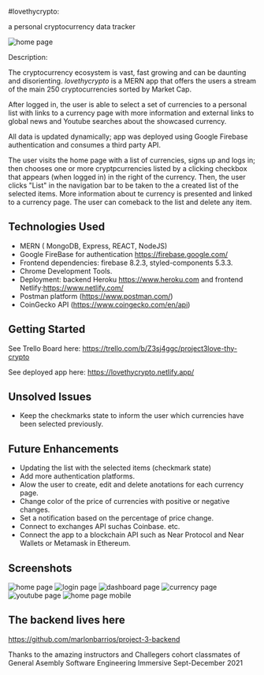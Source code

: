 #lovethycrypto: 

a personal cryptocurrency data tracker

![home page](src/images/home.png 'home page')

Description:

The cryptocurrency ecosystem is vast, fast growing and can be daunting and disorienting. *lovethycrypto* is a MERN app that offers the users a stream of the main 250 cryptocurrencies sorted by Market Cap. 

After logged in, the user is able to select a set of currencies to a personal list with links to a currency page with more information and external links to global news and Youtube searches about the showcased currency. 

All data is updated dynamically; app was deployed using Google Firebase authentication and consumes a third party API.

The user visits the home page with a list of currencies, signs up and logs in; then chooses one or more cryptpcurrencies listed  by a clicking checkbox that appears (when logged in) in the right of the currency. Then, the user clicks "List" in the navigation bar to be taken to  the a  created list of the selected items. More information about te currency is presented and linked to a currency page. The user can comeback to the list and delete any item.


## Technologies Used
- MERN ( MongoDB, Express, REACT, NodeJS) 
- Google FireBase for authentication
https://firebase.google.com/
- Frontend dependencies: firebase 8.2.3, styled-components 5.3.3.
- Chrome Development Tools.
- Deployment:  backend Heroku 
https://www.heroku.com and frontend Netlify:https://www.netlify.com/
- Postman platform (https://www.postman.com/)
- CoinGecko API (https://www.coingecko.com/en/api)

## Getting Started
See Trello Board here:
https://trello.com/b/Z3sj4ggc/project3love-thy-crypto

See deployed app here:
https://lovethycrypto.netlify.app/

## Unsolved Issues
- Keep the checkmarks state to inform the user which currencies have been selected previously.

## Future Enhancements
- Updating the list with the selected items (checkmark state)
- Add more authentication platforms.
- Alow the user to create, edit and delete anotations for each currency page.
- Change color of the price of currencies  with positive or negative changes.
- Set a notification based on the percentage of price change.
- Connect to exchanges API suchas Coinbase. etc.
- Connect the app to a blockchain API such as Near Protocol and Near Wallets or Metamask in Ethereum.

## Screenshots
![home page](src/images/home.png 'home page')
![login page](src/images/login.png 'login page')
![dashboard page](src/images/dashboard.png 'dashboard page')
![currency page](src/images/show.png 'show page')
![youtube page](src/images/youtube.png 'search results youtube page')
![home page mobile](src/images/mobile_responsive.png 'mobile responsive')

## The backend lives here
https://github.com/marlonbarrios/project-3-backend

Thanks to the amazing instructors and Challegers cohort classmates of General Asembly Software Engineering Immersive Sept-December 2021
